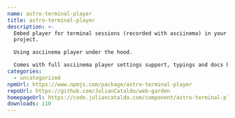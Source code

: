 ```yaml
---
name: astro-terminal-player
title: astro-terminal-player
description: >-
  Embed player for terminal sessions (recorded with asciinema) in your Astro
  project.

  Using asciinema player under the hood.

  Comes with full asciinema player settings support, typings and docs hints.
categories:
  - uncategorized
npmUrl: https://www.npmjs.com/package/astro-terminal-player
repoUrl: https://github.com/JulianCataldo/web-garden
homepageUrl: https://code.juliancataldo.com/component/astro-terminal-player
downloads: 110
---
```

